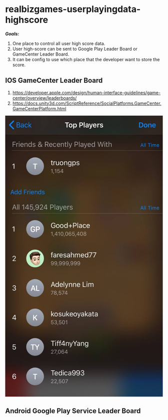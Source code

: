 # realbizgames-userplayingdata-highscore

***Goals:***
1. One place to control all user high score data.
2. User high-score can be sent to Google Play Leader Board or GameCenter Leader Board.
3. It can be config to use which place that the developer want to store the score.
  
  
## IOS GameCenter Leader Board
1. https://developer.apple.com/design/human-interface-guidelines/game-center/overview/leaderboards/
2. https://docs.unity3d.com/ScriptReference/SocialPlatforms.GameCenter.GameCenterPlatform.html

![IOS LeaderBoard Sample](Samples~/IOS_LEADER_BOARD.jpeg)
  
## Android Google Play Service Leader Board

